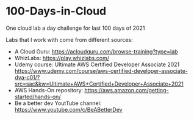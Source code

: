 # 100-Days-in-Cloud
One cloud lab a day challenge for last 100 days of 2021

Labs that I work with come from different sources:
  - A Cloud Guru: https://acloudguru.com/browse-training?type=lab
  - WhizLabs: https://play.whizlabs.com/
  - Udemy course: Ultimate AWS Certified Developer Associate 2021 
                  https://www.udemy.com/course/aws-certified-developer-associate-dva-c01/?src=sac&kw=Ultimate+AWS+Certified+Developer+Associate+2021
  - AWS Hands-On repository: https://aws.amazon.com/getting-started/hands-on/
  - Be a better dev YoutTube channel: https://www.youtube.com/c/BeABetterDev
